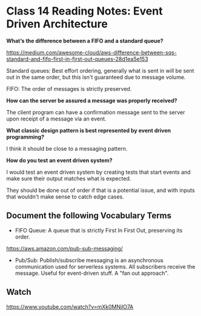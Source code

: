 # Class 14 Reading Notes: Event Driven Architecture

**What’s the difference between a FIFO and a standard queue?**

https://medium.com/awesome-cloud/aws-difference-between-sqs-standard-and-fifo-first-in-first-out-queues-28d1ea5e153

Standard queues: Best effort ordering, generally what is sent in will be sent out in the same order, but this isn't guaranteed due to message volume.

FIFO: The order of messages is strictly preserved.


**How can the server be assured a message was properly received?**

The client program can have a confirmation message sent to the server upon receipt of a message via an event.

**What classic design pattern is best represented by event driven programming?**

I think it should be close to a messaging pattern.

**How do you test an event driven system?**

I would test an event driven system by creating tests that start events and make sure their output matches what is expected. 

They should be done out of order if that is a potential issue, and with inputs that wouldn't make sense to catch edge cases.


## Document the following Vocabulary Terms

- FIFO Queue: A queue that is strictly First In First Out, preserving its order.

https://aws.amazon.com/pub-sub-messaging/

- Pub/Sub: Publish/subscribe messaging is an asynchronous communication used for serverless systems. All subscribers receive the message.
Useful for event-driven stuff. A "fan out approach".

## Watch 

https://www.youtube.com/watch?v=mXk0MNjlO7A